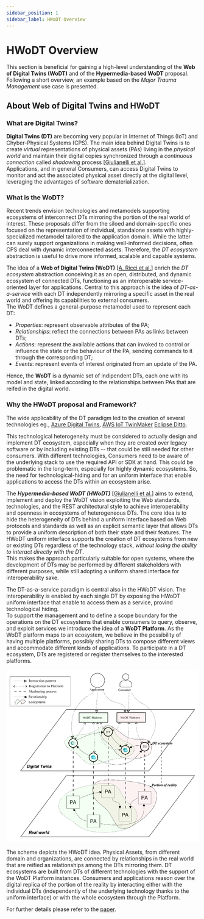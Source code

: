 ```yaml
---
sidebar_position: 1
sidebar_label: HWoDT Overview
---
```

# HWoDT Overview

This section is beneficial for gaining a high-level understanding of the **Web of Digital Twins (WoDT)** and of the **Hypermedia-based WoDT** proposal. \
Following a short overview, an example based on the *Major Trauma Management* use case is presented.

## About Web of Digital Twins and HWoDT

### What are Digital Twins?
**Digital Twins (DT)** are becoming very popular in Internet of Things (IoT) and Chyber-Physical Systems (CPS). The main idea behind Digital Twins is to create *virtual* representations of physical assets (PAs) living in the *physical world* and maintain their digital copies synchronized through a *continuous connection* called *shadowing* process [[Giulianelli et al.](https://doi.org/10.1145/3652620.3688263)]. \
Applications, and in general Consumers, can access Digital Twins to monitor and act the associated physical asset directly at the digital level, leveraging the advantages of software dematerialization.

### What is the WoDT?
Recent trends envision technologies and metamodels supporting ecosystems of interconnect DTs mirroring the portion of the real world of interest. These proposals differ from the siloed and domain-specific ones focused on the representation of individual, standalone assets with highly-specialized metamodel tailored to the application domain. While the latter can surely support organizations in making well-informed decisions, often CPS deal with dynamic interconnected assets. Therefore, the *DT ecosystem* abstraction is useful to drive more informed, scalable and capable systems.

The idea of a **Web of Digital Twins (WoDT)** [[A. Ricci et al.](https://doi.org/10.1145/3507909)] enrich the *DT ecosystem* abstraction conceiving it as an open, distributed, and dynamic ecosystem of connected DTs, functioning as an interoperable service-oriented layer for applications. Central to this approach is the idea of *DT-as-a-service* with each DT independently mirroring a specific asset in the real world and offering its capabilities to external consumers. \
The WoDT defines a general-purpose metamodel used to represent each DT:
- *Properties*: represent observable attributes of the PA;
- *Relationships*: reflect the connections between PAs as links between DTs;
- *Actions*: represent the available actions that can invoked to control or influence the state or the behaviour of the PA, sending commands to it through the corresponding DT;
- *Events*: represent events of interest originated from an update of the PA.

Hence, the **WoDT** is a dynamic set of indipendent DTs, each one with its model and state, linked according to the relationships between PAs that are reifed in the digital world.

### Why the HWoDT proposal and Framework?
The wide applicability of the DT paradigm led to the creation of several technologies eg., [Azure Digital Twins](https://azure.microsoft.com/en-us/products/digital-twins), [AWS IoT TwinMaker](6https://aws.amazon.com/iot-twinmaker/) [Eclipse Ditto](7https://eclipse.dev/ditto/index.html).

This technological heterogeneity must be considered to actually design and implement DT ecosystem, especially when they are created over legacy software or by including existing DTs -- that could be still needed for other consumers. With different technologies, Consumers need to be aware of the underlying stack to use the required API or SDK at hand. This could be problematic in the long-term, especially for highly dynamic ecosystems. So, the need for technological-hiding and for an uniform interface that enable applications to access the DTs within an ecosystem arise.

The ***Hypermedia-based WoDT (HWoDT)*** [[Giulianelli et al.](https://doi.org/10.1145/3652620.3688263)] aims to extend, implement and deploy the WoDT vision exploiting the Web standards, technologies, and the REST architectural style to achieve interoperability and openness in ecosystems of heterogeneous DTs. The core idea is to hide the heterogeneity of DTs behind a uniform interface based on Web protocols and standards as well as an explicit semantic layer that allows DTs to provide a uniform description of both their state and their features. The HWoDT uniform interface supports the creation of DT ecosystems from new or existing DTs regardless of the technology stack, *without losing the ability to interact directly with the DT*. \
This makes the approach particularly suitable for open systems, where the development of DTs may be performed by different stakeholders with different purposes, while still adopting a uniform shared interface for interoperability sake.

The DT-as-a-service paradigm is central also in the HWoDT vision. The interoperability is enabled by each single DT by exposing the HWoDT uniform interface that enable to access them as a service, provind technological hiding. \
To support the management and to define a scope boundary for the operations on the DT ecosystems that enable consumers to query, observe, and exploit services we introduce the idea of a **WoDT Platform**. As the WoDT platform maps to an ecosystem, we believe in the possibility of having multiple platforms, possibly sharing DTs to compose different views and accommodate different kinds of applications. To participate in a DT ecosystem, DTs are registered or register themselves to the interested platforms.

![Hypermedia-based WoDT schema](../static/img/hwodt.svg)

The scheme depicts the HWoDT idea. Physical Assets, from different domain and organizations, are connected by relationships in the real world that are reified as relationships among the DTs mirroring them. DT ecosystems are built from DTs of different technologies with the support of the WoDT Platform instances. Consumers and applications reason over the digital replica of the portion of the reality by interacting either with the individual DTs (independently of the underlying technology thanks to the uniform interface) or with the whole ecosystem through the Platform.

For further details please refer to the [paper](https://doi.org/10.1145/3652620.3688263).
